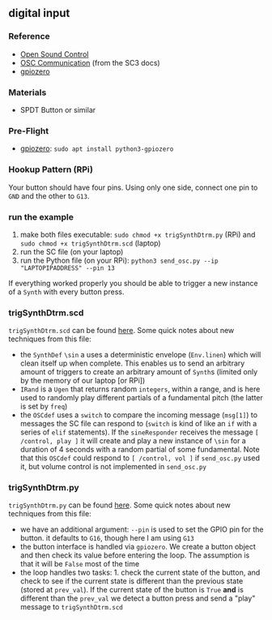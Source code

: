 ## digital input

### Reference

* [Open Sound Control](http://opensoundcontrol.org/)
* [OSC Communication](http://doc.sccode.org/Guides/OSC_communication.html) (from the SC3 docs)
* [gpiozero](https://gpiozero.readthedocs.io/en/stable/#)


### Materials
* SPDT Button or similar


### Pre-Flight

* [gpiozero](https://gpiozero.readthedocs.io/en/stable/installing.html): `sudo apt install python3-gpiozero`


### Hookup Pattern (RPi)

Your button should have four pins. Using only one side, connect one pin to `GND` and the other to `G13`.


### run the example

1. make both files executable: `sudo chmod +x trigSynthDtrm.py` (RPi) and `sudo chmod +x trigSynthDtrm.scd` (laptop)
2. run the SC file (on your laptop)
3. run the Python file (on your RPi): `python3 send_osc.py --ip "LAPTOPIPADDRESS" --pin 13`

If everything worked properly you should be able to trigger a new instance of a `Synth` with every button press.


### trigSynthDtrm.scd

`trigSynthDtrm.scd` can be found [here](GPIO/digital_input/trigSynthDtrm.scd). Some quick notes about new techniques from this file:

* the `SynthDef` `\sin` a uses a deterministic envelope (`Env.linen`) which will clean itself up when complete. This enables us to send an arbitrary amount of triggers to create an arbitrary amount of `Synth`s (limited only by the memory of our laptop [or RPi])
* `IRand` is a `Ugen` that returns random `integers`, within a range, and is here used to randomly play different partials of a fundamental pitch (the latter is set by `freq`)
* the `OSCdef` uses a `switch` to compare the incoming message (`msg[1]`) to messages the SC file can respond to (`switch` is kind of like an `if` with a series of `elif` statements). If the `sineResponder` receives the message `[ /control, play ]` it will create and play a new instance of `\sin` for a duration of 4 seconds with a random partial of some fundamental. Note that this `OSCdef` could respond to `[ /control, vol ]` if `send_osc.py` used it, but volume control is not implemented in `send_osc.py`


### trigSynthDtrm.py

`trigSynthDtrm.py` can be found [here](GPIO/digital_input/trigSynthDtrm.py). Some quick notes about new techniques from this file:

* we have an additional argument: `--pin` is used to set the GPIO pin for the button. it defaults to `G16`, though here I am using `G13`
* the button interface is handled via `gpiozero`. We create a button object and then check its value before entering the loop. The assumption is that it will be `False` most of the time
* the loop handles two tasks: 1. check the current state of the button, and check to see if the current state is different than the previous state (stored at `prev_val`). If the current state of the button is `True` **and** is different than the `prev_val` we detect a button press and send a "play" message to `trigSynthDtrm.scd`

